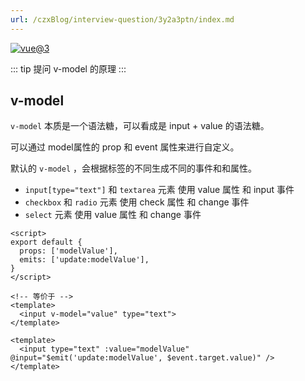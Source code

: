 ```yaml
---
url: /czxBlog/interview-question/3y2a3ptn/index.md
---
```

[![vue@3](https://img.shields.io/badge/vue-%403-brightgreen)](https://staging-cn.vuejs.org/)

::: tip 提问
v-model 的原理
:::

## v-model

`v-model` 本质是一个语法糖，可以看成是 input + value 的语法糖。

可以通过 model属性的 prop 和 event 属性来进行自定义。

默认的 `v-model` ，会根据标签的不同生成不同的事件和和属性。

* `input[type="text"]` 和 `textarea` 元素 使用 value 属性 和 input 事件
* `checkbox` 和 `radio` 元素 使用 check 属性 和 change 事件
* `select` 元素 使用 value 属性 和 change 事件

```vue
<script>
export default {
  props: ['modelValue'],
  emits: ['update:modelValue'],
}
</script>

<!-- 等价于 -->
<template>
  <input v-model="value" type="text">
</template>

<template>
  <input type="text" :value="modelValue" @input="$emit('update:modelValue', $event.target.value)" />
</template>
```

